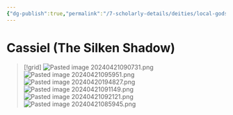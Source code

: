 ```yaml
---
{"dg-publish":true,"permalink":"/7-scholarly-details/deities/local-gods/cassiel/","noteIcon":""}
---
```


# Cassiel (The Silken Shadow)

>[!grid]
>![Pasted image 20240421090731.png](/img/user/x.%20Assets/Attachments/Pasted%20image%2020240421090731.png)
>![Pasted image 20240421095951.png](/img/user/x.%20Assets/Attachments/Pasted%20image%2020240421095951.png)
>![Pasted image 20240420194827.png](/img/user/x.%20Assets/Attachments/Pasted%20image%2020240420194827.png)
>![Pasted image 20240421091149.png](/img/user/x.%20Assets/Attachments/Pasted%20image%2020240421091149.png)
>![Pasted image 20240421092121.png](/img/user/x.%20Assets/Attachments/Pasted%20image%2020240421092121.png)
>![Pasted image 20240421085945.png](/img/user/x.%20Assets/Attachments/Pasted%20image%2020240421085945.png)

